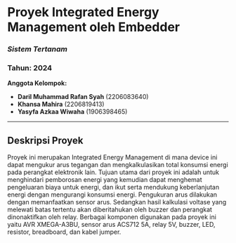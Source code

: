 # **Proyek Integrated Energy Management** oleh **Embedder**

### *Sistem Tertanam*  
### Tahun: 2024  

**Anggota Kelompok:**
- **Daril Muhammad Rafan Syah** (2206083640)
- **Khansa Mahira** (2206819413)
- **Yasyfa Azkaa Wiwaha** (1906398465)

---

## **Deskripsi Proyek**
Proyek ini merupakan Integrated Energy Management di mana device ini dapat mengukur arus tegangan dan mengkalkulasikan total konsumsi energi pada perangkat elektronik lain. Tujuan utama dari proyek ini adalah untuk menghindari pemborosan energi yang kemudian dapat menghemat pengeluaran biaya untuk energi, dan ikut serta mendukung keberlanjutan energi dengan mengurangi konsumsi energi. Pengukuran arus dilakukan dengan memanfaatkan sensor arus. Sedangkan hasil kalkulasi voltase yang melewati batas tertentu akan diberitahukan oleh buzzer dan perangkat dinonaktifkan oleh relay. Berbagai komponen digunakan pada proyek ini yaitu AVR XMEGA-A3BU, sensor arus ACS712 5A, relay 5V, buzzer, LED, resistor, breadboard, dan kabel jumper.
